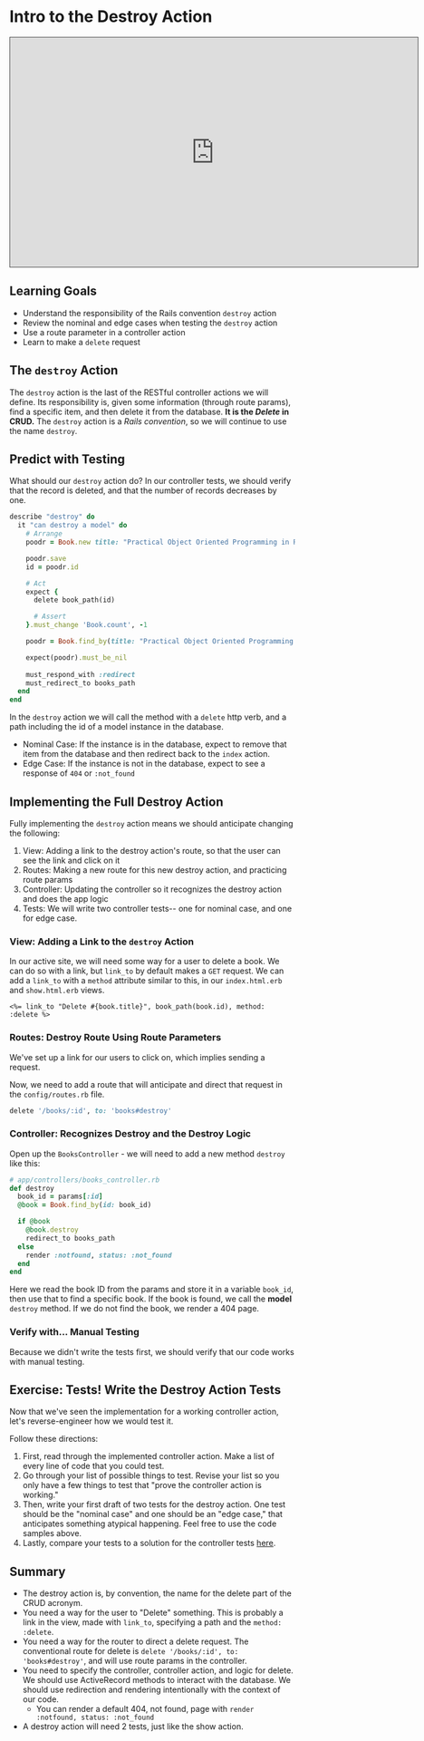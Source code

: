 # Intro to the Destroy Action

<iframe src="https://adaacademy.hosted.panopto.com/Panopto/Pages/Embed.aspx?pid=8d42ed28-6f2b-4413-85d4-ac5e015dc5e1&autoplay=false&offerviewer=true&showtitle=true&showbrand=false&start=0&interactivity=all" height="405" width="720" style="border: 1px solid #464646;" allowfullscreen allow="autoplay"></iframe>

## Learning Goals

- Understand the responsibility of the Rails convention `destroy` action
- Review the nominal and edge cases when testing the `destroy` action
- Use a route parameter in a controller action
- Learn to make a `delete` request

## The `destroy` Action

The `destroy` action is the last of the RESTful controller actions we will define. Its responsibility is, given some information (through route params), find a specific item, and then delete it from the database. **It is the _Delete_ in CRUD.** The `destroy` action is a _Rails convention_, so we will continue to use the name `destroy`.

## Predict with Testing

What should our `destroy` action do?  In our controller tests, we should verify that the record is deleted, and that the number of records decreases by one.  

```ruby
describe "destroy" do
  it "can destroy a model" do
    # Arrange
    poodr = Book.new title: "Practical Object Oriented Programming in Ruby", author: "Sandi Metz"

    poodr.save
    id = poodr.id

    # Act
    expect {
      delete book_path(id)

      # Assert
    }.must_change 'Book.count', -1

    poodr = Book.find_by(title: "Practical Object Oriented Programming in Ruby")

    expect(poodr).must_be_nil
    
    must_respond_with :redirect
    must_redirect_to books_path
  end
end
```

In the `destroy` action we will call the method with a `delete` http verb, and a path including the id of a model instance in the database.

- Nominal Case: If the instance is in the database, expect to remove that item from the database and then redirect back to the `index` action.
- Edge Case: If the instance is not in the database, expect to see a response of `404` or `:not_found`

## Implementing the Full Destroy Action

Fully implementing the `destroy` action means we should anticipate changing the following:

1. View: Adding a link to the destroy action's route, so that the user can see the link and click on it
1. Routes: Making a new route for this new destroy action, and practicing route params
1. Controller: Updating the controller so it recognizes the destroy action and does the app logic
1. Tests: We will write two controller tests-- one for nominal case, and one for edge case.

### View: Adding a Link to the `destroy` Action

In our active site, we will need some way for a user to delete a book.  We can do so with a link, but `link_to` by default makes a `GET` request.  We can add a `link_to` with a `method` attribute similar to this, in our `index.html.erb` and `show.html.erb` views.

```erb
<%= link_to "Delete #{book.title}", book_path(book.id), method: :delete %>
```

### Routes: Destroy Route Using Route Parameters

We've set up a link for our users to click on, which implies sending a request.

Now, we need to add a route that will anticipate and direct that request in the `config/routes.rb` file.

```ruby
delete '/books/:id', to: 'books#destroy'
```

### Controller: Recognizes Destroy and the Destroy Logic

Open up the `BooksController` - we will need to add a new method `destroy` like this:

```ruby
# app/controllers/books_controller.rb
def destroy
  book_id = params[:id]
  @book = Book.find_by(id: book_id)

  if @book
    @book.destroy
    redirect_to books_path
  else
    render :notfound, status: :not_found
  end
end
```

Here we read the book ID from the params and store it in a variable `book_id`, then use that to find a specific book.  If the book is found, we call the **model** `destroy` method.  If we do not find the book, we render a 404 page.

### Verify with... Manual Testing

Because we didn't write the tests first, we should verify that our code works with manual testing.

## Exercise: Tests! Write the Destroy Action Tests

Now that we've seen the implementation for a working controller action, let's reverse-engineer how we would test it.

Follow these directions:

1. First, read through the implemented controller action. Make a list of every line of code that you could test.
1. Go through your list of possible things to test. Revise your list so you only have a few things to test that "prove the controller action is working."
1. Then, write your first draft of two tests for the destroy action. One test should be the "nominal case" and one should be an "edge case," that anticipates something atypical happening. Feel free to use the code samples above.
1. Lastly, compare your tests to a solution for the controller tests [here](https://raw.githubusercontent.com/Ada-Developers-Academy/textbook-curriculum/master/08-rails/code_samples/destroy_controller_tests.rb).

## Summary

- The destroy action is, by convention, the name for the delete part of the CRUD acronym.
- You need a way for the user to "Delete" something. This is probably a link in the view, made with `link_to`, specifying a path and the `method: :delete`.
- You need a way for the router to direct a delete request. The conventional route for delete is `delete '/books/:id', to: 'books#destroy'`, and will use route params in the controller.
- You need to specify the controller, controller action, and logic for delete. We should use ActiveRecord methods to interact with the database. We should use redirection and rendering intentionally with the context of our code.
  - You can render a default 404, not found, page with `render :notfound, status: :not_found`
- A destroy action will need 2 tests, just like the show action.

